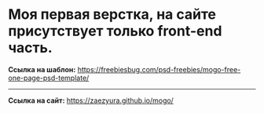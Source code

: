 # Моя первая верстка, на сайте присутствует только front-end часть.
**Ссылка на шаблон:** <https://freebiesbug.com/psd-freebies/mogo-free-one-page-psd-template/>
***
**Ссылка на сайт:** <https://zaezyura.github.io/mogo/>
